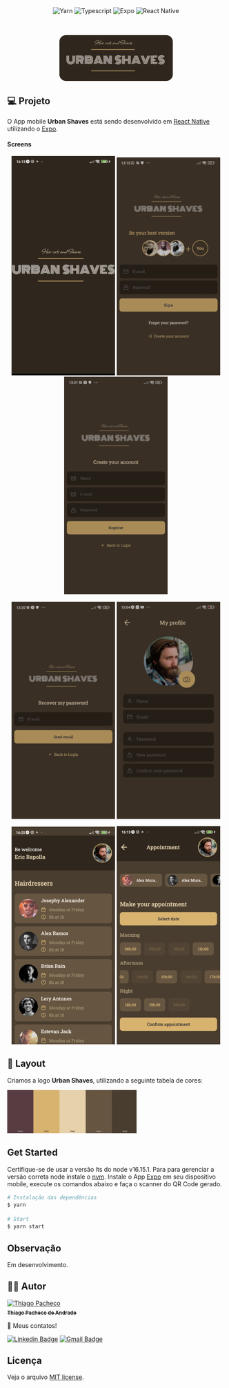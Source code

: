 <div align="center">
<img src="https://img.shields.io/badge/Yarn-2C8EBB?style=for-the-badge&logo=yarn&logoColor=white" alt="Yarn" />

<img src="https://img.shields.io/badge/TypeScript-007ACC?style=for-the-badge&logo=typescript&logoColor=white" alt="Typescript" />
  
<img src="https://img.shields.io/badge/expo-1C1E24?style=for-the-badge&logo=expo&logoColor=#D04A37" alt="Expo"/>

<img src="https://img.shields.io/badge/react_native-%2320232a.svg?style=for-the-badge&logo=react&logoColor=%2361DAFB"  alt="React Native" />
  
</div>

<br/>
<br/>

<p align="center">
<img  src="./assets/logo-git.png"/>
</p>

## **💻 Projeto**

O App mobile <strong>Urban Shaves</strong> está sendo desenvolvido em [React Native](https://reactnative.dev/) utilizando o [Expo](https://docs.expo.dev/).

#### **Screens**

<p align="center">
  <img alt="splash" src="./assets/splashScreen.png" width="240px">
  <img alt="login" src="./assets/login.png" widht="240px">
  <img alt="register" src="./assets/register.png" widht="240px">
  
</p>
<p align="center">
  <img alt="forgot" src="./assets/forgot.png" width="240px">
  <img alt="profile" src="./assets/profile.png" widht="240px"/>
  
</p>

<p align="center">
  <img alt="dashboard" src="./assets/dashboard.png" widht="240px">
  <img alt="appointment" src="./assets/appointment.png" widht="240px">
</p>

## **🔖 Layout**

<p>Criamos a logo <strong>Urban Shaves</strong>, utilizando a seguinte tabela de cores:
</p>
<img alt="paleta" src="./src/assets/pallet.png" width="300px">
  
## Get Started

Certifique-se de usar a versão lts do node v16.15.1. Para para gerenciar a versão correta node instale o [nvm](https://github.com/nvm-sh/nvm).
Instale o App [Expo](https://play.google.com/store/apps/details?id=host.exp.exponent&hl=en&gl=US) em seu dispositivo mobile, execute os comandos abaixo e faça o scanner do QR Code gerado.

```bash
# Instalação das dependências
$ yarn

# Start
$ yarn start
```

## Observação

Em desenvolvimento.

## **👨‍🚀 Autor**

<a href="https://github.com/tpaphysics">
<img alt="Thiago Pacheco" src="https://images.weserv.nl/?url=avatars.githubusercontent.com/u/46402647?v=4?v=4&h=300&w=300&fit=cover&mask=circle&maxage=7d" width="100px"/>
  <br />
  <sub>
    <b>Thiago Pacheco de Andrade</b>
  </sub>
</a>
<br />
  
👋 Meus contatos!
  
[![Linkedin Badge](https://img.shields.io/badge/-LinkedIn-blue?style=for-the-badge&logo=Linkedin&logoColor=white&link=https://www.linkedin.com/in/thiago-pacheco-200a1a86/ )](https://www.linkedin.com/in/thiago-pacheco-200a1a86/)
[![Gmail Badge](https://img.shields.io/badge/-Gmail-c14438?style=for-the-badge&logo=Gmail&logoColor=white&link=mailto:physics.posgrad.@gmail.com )](mailto:physics.posgrad.@gmail.com)
  
##   Licença
  
  
  
Veja o arquivo [MIT license](LICENSE ).
